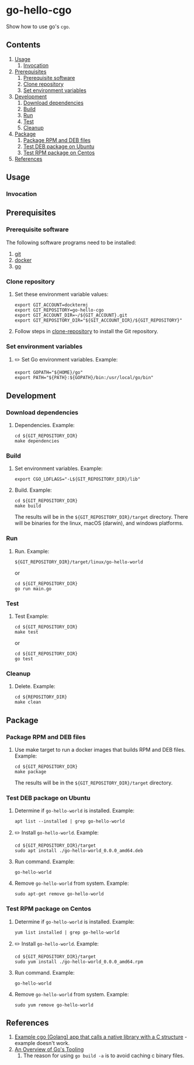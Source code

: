 # go-hello-cgo

Show how to use go's `cgo`.

## Contents

1. [Usage](#usage)
    1. [Invocation](#invocation)
1. [Prerequisites](#prerequisites)
    1. [Prerequisite software](#prerequisite-software)
    1. [Clone repository](#clone-repository)
    1. [Set environment variables](#set-environment-variables)
1. [Development](#development)
    1. [Download dependencies](#download-dependencies)
    1. [Build](#build)
    1. [Run](#run)
    1. [Test](#test)
    1. [Cleanup](#cleanup)
1. [Package](#package)
    1. [Package RPM and DEB files](#package-rpm-and-deb-files)
    1. [Test DEB package on Ubuntu](#test-deb-package-on-ubuntu)
    1. [Test RPM package on Centos](#test-rpm-package-on-centos)
1. [References](#references)

## Usage

### Invocation

## Prerequisites

### Prerequisite software

The following software programs need to be installed:

1. [git](https://github.com/docktermj/KnowledgeBase/blob/master/software/git.md#installation)
1. [docker](https://github.com/docktermj/KnowledgeBase/blob/master/software/docker.md#installation)
1. [go](https://github.com/docktermj/KnowledgeBase/blob/master/software/go.md#installation)

### Clone repository

1. Set these environment variable values:

    ```console
    export GIT_ACCOUNT=docktermj
    export GIT_REPOSITORY=go-hello-cgo
    export GIT_ACCOUNT_DIR=~/${GIT_ACCOUNT}.git
    export GIT_REPOSITORY_DIR="${GIT_ACCOUNT_DIR}/${GIT_REPOSITORY}"
    ```

1. Follow steps in [clone-repository](https://github.com/docktermj/KnowledgeBase/blob/master/HowTo/clone-repository.md)
   to install the Git repository.

### Set environment variables

1. :pencil2: Set Go environment variables.
   Example:

    ```console
    export GOPATH="${HOME}/go"
    export PATH="${PATH}:${GOPATH}/bin:/usr/local/go/bin"
    ```

## Development

### Download dependencies

1. Dependencies.
   Example:

    ```console
    cd ${GIT_REPOSITORY_DIR}
    make dependencies
    ```

### Build

1. Set environment variables.
   Example:

    ```console
    export CGO_LDFLAGS="-L${GIT_REPOSITORY_DIR}/lib"

    ```

1. Build.
   Example:

    ```console
    cd ${GIT_REPOSITORY_DIR}
    make build
    ```

   The results will be in the `${GIT_REPOSITORY_DIR}/target` directory.
   There will be binaries for the linux, macOS (darwin), and windows platforms.

### Run

1. Run.
   Example:

    ```console
    ${GIT_REPOSITORY_DIR}/target/linux/go-hello-world
    ```

    or

    ```console
    cd ${GIT_REPOSITORY_DIR}
    go run main.go
    ```

### Test

1. Test
   Example:

    ```console
    cd ${GIT_REPOSITORY_DIR}
    make test
    ```

    or

    ```console
    cd ${GIT_REPOSITORY_DIR}
    go test
    ```

### Cleanup

1. Delete.
   Example:

    ```console
    cd ${REPOSITORY_DIR}
    make clean
    ```

## Package

### Package RPM and DEB files

1. Use make target to run a docker images that builds RPM and DEB files.
   Example:

    ```console
    cd ${GIT_REPOSITORY_DIR}
    make package
    ```

   The results will be in the `${GIT_REPOSITORY_DIR}/target` directory.

### Test DEB package on Ubuntu

1. Determine if `go-hello-world` is installed.
   Example:

    ```console
    apt list --installed | grep go-hello-world
    ```

1. :pencil2: Install `go-hello-world`.
   Example:

    ```console
    cd ${GIT_REPOSITORY_DIR}/target
    sudo apt install ./go-hello-world_0.0.0_amd64.deb
    ```

1. Run command.
   Example:

    ```console
    go-hello-world
    ```

1. Remove `go-hello-world` from system.
   Example:

    ```console
    sudo apt-get remove go-hello-world
    ```

### Test RPM package on Centos

1. Determine if `go-hello-world` is installed.
   Example:

    ```console
    yum list installed | grep go-hello-world
    ```

1. :pencil2: Install `go-hello-world`.
   Example:

    ```console
    cd ${GIT_REPOSITORY_DIR}/target
    sudo yum install ./go-hello-world_0.0.0_amd64.rpm
    ```

1. Run command.
   Example:

    ```console
    go-hello-world
    ```

1. Remove `go-hello-world` from system.
   Example:

    ```console
    sudo yum remove go-hello-world
    ```

## References

1. [Example cgo (Golang) app that calls a native library with a C structure](http://www.mischiefblog.com/2014/06/26/example-cgo-golang-app-that-calls-a-native-library-with-a-c-structure/) - example doesn't work.
1. [An Overview of Go's Tooling](https://www.alexedwards.net/blog/an-overview-of-go-tooling)
    1. The reason for using `go build -a` is to avoid caching c binary files.
